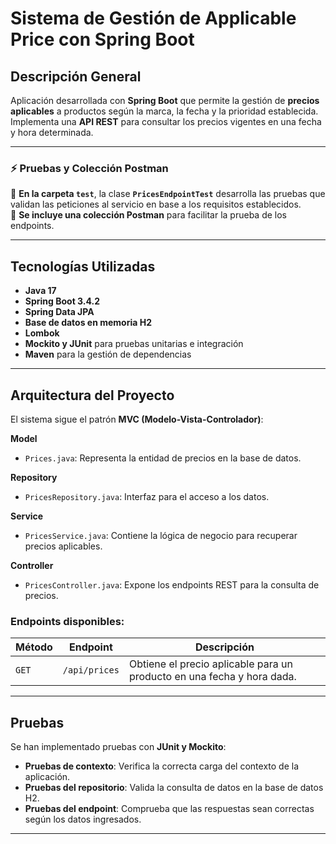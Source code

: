# Sistema de Gestión de Applicable Price con Spring Boot

##  Descripción General
Aplicación desarrollada con **Spring Boot** que permite la gestión de **precios aplicables** a productos según la marca, la fecha y la prioridad establecida.  
Implementa una **API REST** para consultar los precios vigentes en una fecha y hora determinada.  

---

### ⚡ **Pruebas y Colección Postman**
📂 **En la carpeta `test`**, la clase **`PricesEndpointTest`** desarrolla las pruebas que validan las peticiones al servicio en base a los requisitos establecidos.  
📌 **Se incluye una colección Postman** para facilitar la prueba de los endpoints.  

---

##  Tecnologías Utilizadas
- **Java 17**
- **Spring Boot 3.4.2**
- **Spring Data JPA**
- **Base de datos en memoria H2**
- **Lombok**
- **Mockito y JUnit** para pruebas unitarias e integración
- **Maven** para la gestión de dependencias

---

##  Arquitectura del Proyecto
El sistema sigue el patrón **MVC (Modelo-Vista-Controlador)**:

 **Model**  
   - `Prices.java`: Representa la entidad de precios en la base de datos.  

 **Repository**  
   - `PricesRepository.java`: Interfaz para el acceso a los datos.  

 **Service**  
   - `PricesService.java`: Contiene la lógica de negocio para recuperar precios aplicables.  

 **Controller**  
   - `PricesController.java`: Expone los endpoints REST para la consulta de precios.  

### Endpoints disponibles:
| Método | Endpoint        | Descripción |
|--------|---------------|-------------|
| `GET`  | `/api/prices` | Obtiene el precio aplicable para un producto en una fecha y hora dada. |

---

##  Pruebas
Se han implementado pruebas con **JUnit y Mockito**:

- **Pruebas de contexto**: Verifica la correcta carga del contexto de la aplicación.
- **Pruebas del repositorio**: Valida la consulta de datos en la base de datos H2.
- **Pruebas del endpoint**: Comprueba que las respuestas sean correctas según los datos ingresados.

---
